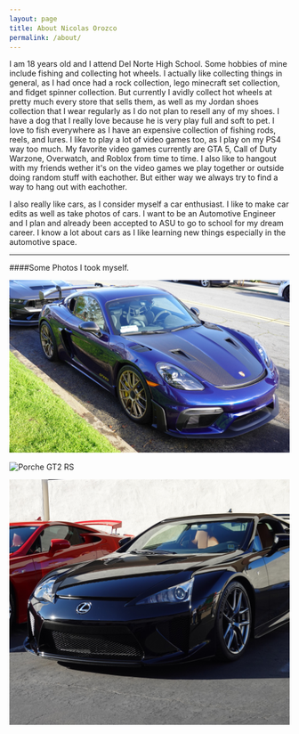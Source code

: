 ```yaml
---
layout: page
title: About Nicolas Orozco
permalink: /about/
---
```


I am 18 years old and I attend Del Norte High School. Some hobbies of mine include fishing and collecting hot wheels. I actually like collecting things in general, as I had once had a rock collection, lego minecraft set collection, and fidget spinner collection. But currently I avidly collect hot wheels at pretty much every store that sells them, as well as my Jordan shoes collection that I wear regularly as I do not plan to resell any of my shoes. I have a dog that I really love because he is very play full and soft to pet. I love to fish everywhere as I have an expensive collection of fishing rods, reels, and lures. I like to play a lot of video games too, as I play on my PS4 way too much. My favorite video games currently are GTA 5, Call of Duty Warzone, Overwatch, and Roblox from time to time. I also like to hangout with my friends wether it's on the video games we play together or outside doing random stuff with eachother. But either way we always try to find a way to hang out with eachother. 

I also really like cars, as I consider myself a car enthusiast. I like to make car edits as well as take photos of cars. I want to be an Automotive Engineer and I plan and already been accepted to ASU to go to school for my dream career. I know a lot about cars as I like learning new things especially in the automotive space.

---

####Some Photos I took myself.

![Porche 718](/CSSE-Nico/images/2222.JPG)

![Porche GT2 RS](/CSSE-Nico/images/DSC00713.JPG)

![Lexus LFA](/CSSE-Nico/images/DSC00099.JPG)
